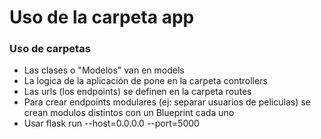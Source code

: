 # Uso de la carpeta app

### Uso de carpetas
* Las clases o "Modelos" van en models
* La logica de la aplicación de pone en la carpeta controllers
* Las urls (los endpoints) se definen en la carpeta routes
* Para crear endpoints modulares (ej: separar usuarios de peliculas) se crean modulos distintos con un Blueprint cada uno
* Usar  flask run --host=0.0.0.0 --port=5000